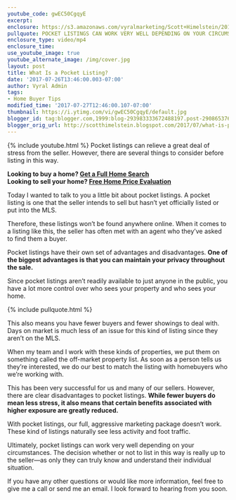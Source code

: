 ```yaml
---
youtube_code: gwEC50CgqyE
excerpt:
enclosure: https://s3.amazonaws.com/vyralmarketing/Scott+Himelstein/2017/Porter+Ranch+Real+Estate-+Pocket+Houses.mp4
pullquote: POCKET LISTINGS CAN WORK VERY WELL DEPENDING ON YOUR CIRCUMSTANCES.
enclosure_type: video/mp4
enclosure_time:
use_youtube_image: true
youtube_alternate_image: /img/cover.jpg
layout: post
title: What Is a Pocket Listing?
date: '2017-07-26T13:46:00.003-07:00'
author: Vyral Admin
tags:
- Home Buyer Tips
modified_time: '2017-07-27T12:46:00.107-07:00'
thumbnail: https://i.ytimg.com/vi/gwEC50CgqyE/default.jpg
blogger_id: tag:blogger.com,1999:blog-293983333672488197.post-2908653763751337744
blogger_orig_url: http://scotthimelstein.blogspot.com/2017/07/what-is-pocket-listing.html
---
```

{% include youtube.html %}
Pocket listings can relieve a great deal of stress from the seller. However, there are several things to consider before listing in this way.

<div class="post-cta">
<strong>Looking to buy a home? <a href="http://www.whatsyoursocalhomeworth.com/" target="_blank">Get a Full Home Search</a></strong><br>
<strong>Looking to sell your home?  <a href="http://www.scottworks4u.com/#home-search" target="_blank">Free Home Price Evaluation</a></strong>
</div>

Today I wanted to talk to you a little bit about pocket listings. A pocket listing is one that the seller intends to sell but hasn’t yet officially listed or put into the MLS.

Therefore, these listings won’t be found anywhere online. When it comes to a listing like this, the seller has often met with an agent who they’ve asked to find them a buyer.

Pocket listings have their own set of advantages and disadvantages. **One of the biggest advantages is that you can maintain your privacy throughout the sale.**

Since pocket listings aren’t readily available to just anyone in the public, you have a lot more control over who sees your property and who sees your home.

{% include pullquote.html %}

This also means you have fewer buyers and fewer showings to deal with. Days on market is much less of an issue for this kind of listing since they aren’t on the MLS.

When my team and I work with these kinds of properties, we put them on something called the off-market property list. As soon as a person tells us they’re interested, we do our best to match the listing with homebuyers who we’re working with.

This has been very successful for us and many of our sellers. However, there are clear disadvantages to pocket listings. **While fewer buyers do mean less stress, it also means that certain benefits associated with higher exposure are greatly reduced.**

With pocket listings, our full, aggressive marketing package doesn’t work. These kind of listings naturally see less activity and foot traffic.

Ultimately, pocket listings can work very well depending on your circumstances. The decision whether or not to list in this way is really up to the seller—as only they can truly know and understand their individual situation.

If you have any other questions or would like more information, feel free to give me a call or send me an email. I look forward to hearing from you soon.
